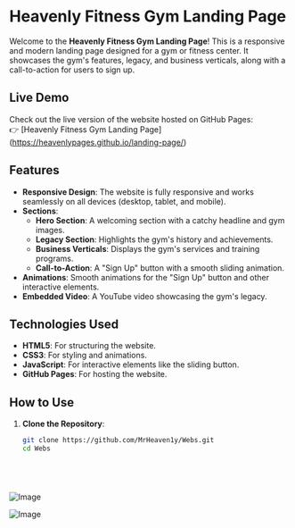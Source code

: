 # Heavenly Fitness Gym Landing Page

Welcome to the **Heavenly Fitness Gym Landing Page**! This is a responsive and modern landing page designed for a gym or fitness center. It showcases the gym's features, legacy, and business verticals, along with a call-to-action for users to sign up.

## Live Demo

Check out the live version of the website hosted on GitHub Pages:  
👉 [Heavenly Fitness Gym Landing Page] (https://heavenlypages.github.io/landing-page/)

## Features

- **Responsive Design**: The website is fully responsive and works seamlessly on all devices (desktop, tablet, and mobile).
- **Sections**:
  - **Hero Section**: A welcoming section with a catchy headline and gym images.
  - **Legacy Section**: Highlights the gym's history and achievements.
  - **Business Verticals**: Displays the gym's services and training programs.
  - **Call-to-Action**: A "Sign Up" button with a smooth sliding animation.
- **Animations**: Smooth animations for the "Sign Up" button and other interactive elements.
- **Embedded Video**: A YouTube video showcasing the gym's legacy.

## Technologies Used

- **HTML5**: For structuring the website.
- **CSS3**: For styling and animations.
- **JavaScript**: For interactive elements like the sliding button.
- **GitHub Pages**: For hosting the website.

## How to Use

1. **Clone the Repository**:
   ```bash
   git clone https://github.com/MrHeaven1y/Webs.git
   cd Webs






![Image](https://github.com/user-attachments/assets/bdcab1b5-8b1c-470a-b622-d6560f869882)

![Image](https://github.com/user-attachments/assets/2c035de4-97f4-4d36-ad13-b7384588fe02)